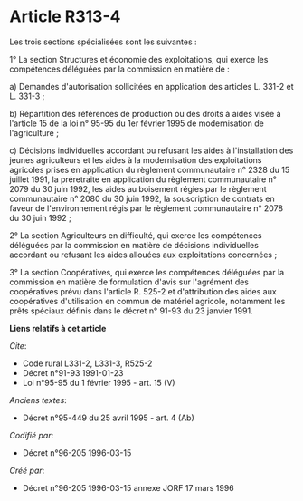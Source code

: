 # Article R313-4

Les trois sections spécialisées sont les suivantes :

1° La section Structures et économie des exploitations, qui exerce les compétences déléguées par la commission en matière
de :

a) Demandes d'autorisation sollicitées en application des articles L. 331-2 et L. 331-3 ;

b) Répartition des références de production ou des droits à aides visée à l'article 15 de la loi n° 95-95 du 1er février 1995
de modernisation de l'agriculture ;

c) Décisions individuelles accordant ou refusant les aides à l'installation des jeunes agriculteurs et les aides à la
modernisation des exploitations agricoles prises en application du règlement communautaire n° 2328 du 15 juillet 1991, la
préretraite en application du règlement communautaire n° 2079 du 30 juin 1992, les aides au boisement régies par le règlement
communautaire n° 2080 du 30 juin 1992, la souscription de contrats en faveur de l'environnement régis par le règlement
communautaire n° 2078 du 30 juin 1992 ;

2° La section Agriculteurs en difficulté, qui exerce les compétences déléguées par la commission en matière de décisions
individuelles accordant ou refusant les aides allouées aux exploitations concernées ;

3° La section Coopératives, qui exerce les compétences déléguées par la commission en matière de formulation d'avis sur
l'agrément des coopératives prévu dans l'article R. 525-2 et d'attribution des aides aux coopératives d'utilisation en commun
de matériel agricole, notamment les prêts spéciaux définis dans le décret n° 91-93 du 23 janvier 1991.

**Liens relatifs à cet article**

_Cite_:

  - Code rural L331-2, L331-3, R525-2
  - Décret n°91-93 1991-01-23
  - Loi n°95-95 du 1 février 1995 - art. 15 (V)

_Anciens textes_:

  - Décret n°95-449 du 25 avril 1995 - art. 4 (Ab)

_Codifié par_:

  - Décret n°96-205 1996-03-15

_Créé par_:

  - Décret n°96-205 1996-03-15 annexe JORF 17 mars 1996
